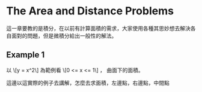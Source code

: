 # The Area and Distance Problems

這一章要教的是積分，在以前有計算面積的需求，大家使用各種其思妙想去解決各自面對的問題，但是微積分給出一般性的解法。


## Example 1
以 \\[y = x^2\\] 為範例看 \\[0 <= x <= 1\\] ， 曲面下的面積。


這邊以這實際的例子去講解，怎麼去求面積，左邊點，右邊點，中間點






